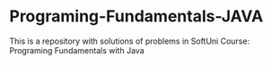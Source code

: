 # Programing-Fundamentals-JAVA
This is a repository with solutions of problems in SoftUni Course: Programing Fundamentals with Java
